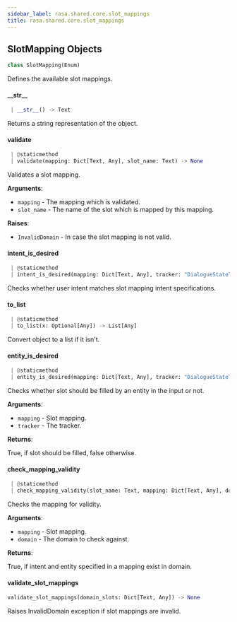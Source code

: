 ```yaml
---
sidebar_label: rasa.shared.core.slot_mappings
title: rasa.shared.core.slot_mappings
---
```

## SlotMapping Objects

```python
class SlotMapping(Enum)
```

Defines the available slot mappings.

#### \_\_str\_\_

```python
 | __str__() -> Text
```

Returns a string representation of the object.

#### validate

```python
 | @staticmethod
 | validate(mapping: Dict[Text, Any], slot_name: Text) -> None
```

Validates a slot mapping.

**Arguments**:

- `mapping` - The mapping which is validated.
- `slot_name` - The name of the slot which is mapped by this mapping.
  

**Raises**:

- `InvalidDomain` - In case the slot mapping is not valid.

#### intent\_is\_desired

```python
 | @staticmethod
 | intent_is_desired(mapping: Dict[Text, Any], tracker: "DialogueStateTracker", domain: "Domain") -> bool
```

Checks whether user intent matches slot mapping intent specifications.

#### to\_list

```python
 | @staticmethod
 | to_list(x: Optional[Any]) -> List[Any]
```

Convert object to a list if it isn&#x27;t.

#### entity\_is\_desired

```python
 | @staticmethod
 | entity_is_desired(mapping: Dict[Text, Any], tracker: "DialogueStateTracker") -> bool
```

Checks whether slot should be filled by an entity in the input or not.

**Arguments**:

- `mapping` - Slot mapping.
- `tracker` - The tracker.
  

**Returns**:

  True, if slot should be filled, false otherwise.

#### check\_mapping\_validity

```python
 | @staticmethod
 | check_mapping_validity(slot_name: Text, mapping: Dict[Text, Any], domain: "Domain") -> bool
```

Checks the mapping for validity.

**Arguments**:

- `mapping` - Slot mapping.
- `domain` - The domain to check against.
  

**Returns**:

  True, if intent and entity specified in a mapping exist in domain.

#### validate\_slot\_mappings

```python
validate_slot_mappings(domain_slots: Dict[Text, Any]) -> None
```

Raises InvalidDomain exception if slot mappings are invalid.

